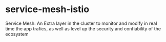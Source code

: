 # service-mesh-istio
Service Mesh: An Extra layer in the cluster to monitor and modify in real time the app trafics, as well as level up the security and confiability of the ecosystem
